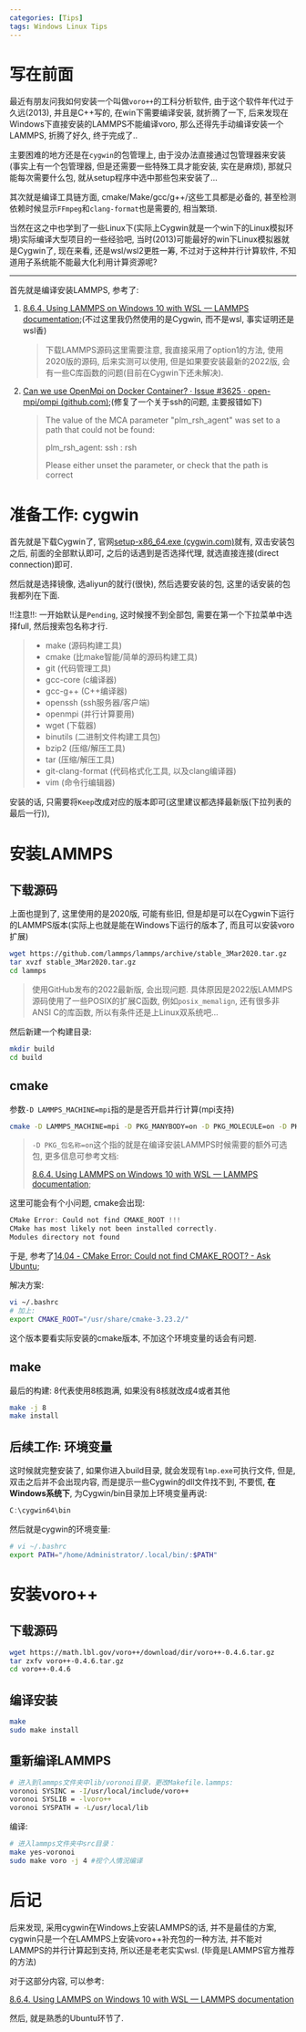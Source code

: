 ```yaml
---
categories: [Tips]
tags: Windows Linux Tips
---
```


# 写在前面

最近有朋友问我如何安装一个叫做`voro++`的工科分析软件, 由于这个软件年代过于久远(2013), 并且是C++写的, 在win下需要编译安装, 就折腾了一下, 后来发现在Windows下直接安装的LAMMPS不能编译voro, 那么还得先手动编译安装一个LAMMPS, 折腾了好久, 终于完成了..

主要困难的地方还是在`cygwin`的包管理上, 由于没办法直接通过包管理器来安装(事实上有一个包管理器, 但是还需要一些特殊工具才能安装, 实在是麻烦), 那就只能每次需要什么包, 就从setup程序中选中那些包来安装了...

其次就是编译工具链方面, cmake/Make/gcc/g++/这些工具都是必备的, 甚至检测依赖时候显示`FFmpeg`和`clang-format`也是需要的, 相当繁琐. 

当然在这之中也学到了一些Linux下(实际上Cygwin就是一个win下的Linux模拟环境)实际编译大型项目的一些经验吧, 当时(2013)可能最好的win下Linux模拟器就是Cygwin了, 现在来看, 还是wsl/wsl2更胜一筹, 不过对于这种并行计算软件, 不知道用子系统能不能最大化利用计算资源呢?

---

首先就是编译安装LAMMPS, 参考了:

1.   [8.6.4. Using LAMMPS on Windows 10 with WSL — LAMMPS documentation](https://docs.lammps.org/Howto_wsl.html#download-lammps);(不过这里我仍然使用的是Cygwin, 而不是wsl, 事实证明还是wsl香)

     >   下载LAMMPS源码这里需要注意, 我直接采用了option1的方法, 使用2020版的源码, 后来实测可以使用, 但是如果要安装最新的2022版, 会有一些C库函数的问题(目前在Cygwin下还未解决). 

2.   [Can we use OpenMpi on Docker Container? · Issue #3625 · open-mpi/ompi (github.com)](https://github.com/open-mpi/ompi/issues/3625#issuecomment-305782099);(修复了一个关于ssh的问题, 主要报错如下)

     >   The value of the MCA parameter "plm_rsh_agent" was set to a path
     >   that could not be found:
     >
     >   plm_rsh_agent: ssh : rsh
     >
     >   Please either unset the parameter, or check that the path is correct







# 准备工作: cygwin

首先就是下载Cygwin了, 官网[setup-x86_64.exe (cygwin.com)](https://www.cygwin.com/setup-x86_64.exe)就有, 双击安装包之后, 前面的全部默认即可, 之后的话遇到是否选择代理, 就选直接连接(direct connection)即可. 

然后就是选择镜像, 选aliyun的就行(很快), 然后选要安装的包, 这里的话安装的包我都列在下面. 

!!注意!!: 一开始默认是`Pending`, 这时候搜不到全部包, 需要在第一个下拉菜单中选择full, 然后搜索包名称才行. 

>   -   make (源码构建工具)
>   -   cmake (比make智能/简单的源码构建工具)
>   -   git (代码管理工具)
>   -   gcc-core (c编译器)
>   -   gcc-g++ (C++编译器)
>   -   openssh (ssh服务器/客户端)
>   -   openmpi (并行计算要用)
>   -   wget (下载器)
>   -   binutils (二进制文件构建工具包)
>   -   bzip2 (压缩/解压工具)
>   -   tar (压缩/解压工具)
>   -   git-clang-format (代码格式化工具, 以及clang编译器)
>   -   vim (命令行编辑器)

安装的话, 只需要将`Keep`改成对应的版本即可(这里建议都选择最新版(下拉列表的最后一行)), 





# 安装LAMMPS



## 下载源码

上面也提到了, 这里使用的是2020版, 可能有些旧, 但是却是可以在Cygwin下运行的LAMMPS版本(实际上也就是能在Windows下运行的版本了, 而且可以安装voro扩展)

```bash
wget https://github.com/lammps/lammps/archive/stable_3Mar2020.tar.gz
tar xvzf stable_3Mar2020.tar.gz
cd lammps
```



>   使用GitHub发布的2022最新版, 会出现问题. 具体原因是2022版LAMMPS源码使用了一些POSIX的扩展C函数, 例如`posix_memalign`, 还有很多非ANSI C的库函数, 所以有条件还是上Linux双系统吧...

然后新建一个构建目录:

```bash
mkdir build
cd build
```



## cmake

参数`-D LAMMPS_MACHINE=mpi`指的是是否开启并行计算(mpi支持)

```bash
cmake -D LAMMPS_MACHINE=mpi -D PKG_MANYBODY=on -D PKG_MOLECULE=on -D PKG_VORONOI=on ../cmake
```

>   `-D PKG_包名称=on`这个指的就是在编译安装LAMMPS时候需要的额外可选包, 更多信息可参考文档:
>
>   [8.6.4. Using LAMMPS on Windows 10 with WSL — LAMMPS documentation](https://docs.lammps.org/Build_extras.html#voronoi-package);

这里可能会有个小问题, cmake会出现:

```c
CMake Error: Could not find CMAKE_ROOT !!!
CMake has most likely not been installed correctly.
Modules directory not found
```

于是, 参考了[14.04 - CMake Error: Could not find CMAKE_ROOT? - Ask Ubuntu](https://askubuntu.com/questions/1014670/cmake-error-could-not-find-cmake-root);

解决方案:

```bash
vi ~/.bashrc
# 加上:
export CMAKE_ROOT="/usr/share/cmake-3.23.2/"
```

这个版本要看实际安装的cmake版本, 不加这个环境变量的话会有问题. 

## make

最后的构建: 8代表使用8核跑满, 如果没有8核就改成4或者其他

```bash
make -j 8
make install 
```



## 后续工作: 环境变量



这时候就完整安装了, 如果你进入build目录, 就会发现有`lmp.exe`可执行文件, 但是, 双击之后并不会出现内容, 而是提示一些Cygwin的dll文件找不到, 不要慌, **在Windows系统下**, 为Cygwin/bin目录加上环境变量再说:

```c
C:\cygwin64\bin
```

然后就是cygwin的环境变量:

```bash
# vi ~/.bashrc
export PATH="/home/Administrator/.local/bin/:$PATH"
```



# 安装voro++

## 下载源码

```bash
wget https://math.lbl.gov/voro++/download/dir/voro++-0.4.6.tar.gz
tar zxfv voro++-0.4.6.tar.gz
cd voro++-0.4.6
```

## 编译安装

```bash
make
sudo make install
```





## 重新编译LAMMPS

```bash
# 进入到lammps文件夹中lib/voronoi目录，更改Makefile.lammps:
voronoi SYSINC = -I/usr/local/include/voro++
voronoi SYSLIB = -lvoro++
voronoi SYSPATH = -L/usr/local/lib
```



编译:

```bash
# 进入lammps文件夹中src目录：
make yes-voronoi
sudo make voro -j 4 #视个人情況编译
```



# 后记

后来发现, 采用cygwin在Windows上安装LAMMPS的话, 并不是最佳的方案, cygwin只是一个在LAMMPS上安装voro++补充包的一种方法, 并不能对LAMMPS的并行计算起到支持, 所以还是老老实实wsl. (毕竟是LAMMPS官方推荐的方法)

对于这部分内容, 可以参考:

[8.6.4. Using LAMMPS on Windows 10 with WSL — LAMMPS documentation](https://docs.lammps.org/Howto_wsl.html)

然后, 就是熟悉的Ubuntu环节了. 

